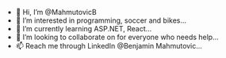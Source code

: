 - 👋 Hi, I’m @MahmutovicB
- 👀 I’m interested in programming, soccer and bikes...
- 🌱 I’m currently learning ASP.NET, React...
- 💞️ I’m looking to collaborate on for everyone who needs help...
- 📫 Reach me through LinkedIn @Benjamin Mahmutovic...
